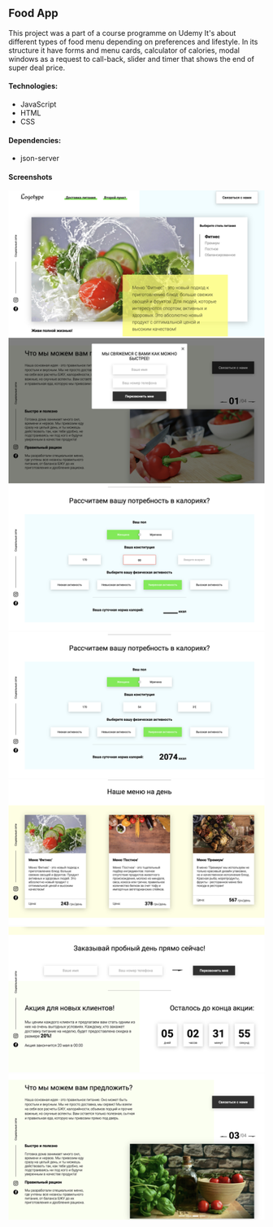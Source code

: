 ## Food App
This project was a part of a course programme on Udemy
It's about different types of food menu depending on preferences and lifestyle.
In its structure it have forms and menu cards, calculator of calories, modal windows as a request to call-back, slider and timer that shows the end of super deal price.

#### Technologies: 
- JavaScript
- HTML
- CSS

#### Dependencies: 
- json-server


#### Screenshots

![](https://github.com/novak-k/food-app/blob/master/screenshots/1.png)
![](https://github.com/novak-k/food-app/blob/master/screenshots/2.png)
![](https://github.com/novak-k/food-app/blob/master/screenshots/3.png)
![](https://github.com/novak-k/food-app/blob/master/screenshots/4.png)
![](https://github.com/novak-k/food-app/blob/master/screenshots/5.png)
![](https://github.com/novak-k/food-app/blob/master/screenshots/6.png)
![](https://github.com/novak-k/food-app/blob/master/screenshots/7.png)
